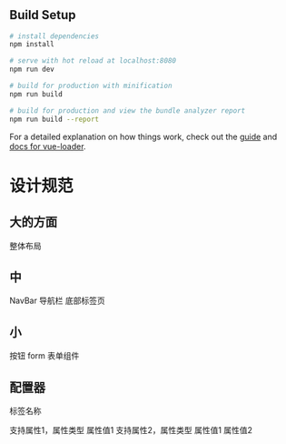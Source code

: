 #

>

## Build Setup

```bash
# install dependencies
npm install

# serve with hot reload at localhost:8080
npm run dev

# build for production with minification
npm run build

# build for production and view the bundle analyzer report
npm run build --report
```

For a detailed explanation on how things work, check out the [guide](http://vuejs-templates.github.io/webpack/) and [docs for vue-loader](http://vuejs.github.io/vue-loader).

# 设计规范

## 大的方面

整体布局

## 中

NavBar 导航栏
底部标签页

## 小

按钮
form 表单组件


## 配置器

标签名称

支持属性1，属性类型
    属性值1
支持属性2，属性类型
    属性值1
    属性值2
